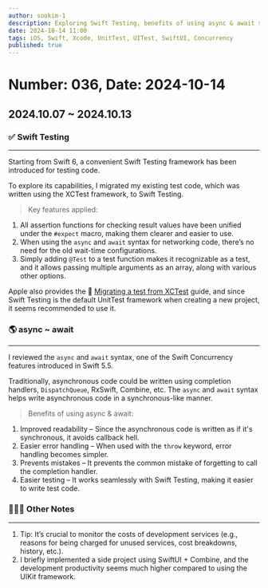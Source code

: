```yaml
---
author: sookim-1
description: Exploring Swift Testing, benefits of using async & await syntax, monitoring service development costs
date: 2024-10-14 11:00
tags: iOS, Swift, Xcode, UnitTest, UITest, SwiftUI, Concurrency
published: true
---
```

# Number: 036, Date: 2024-10-14
## 2024.10.07 ~ 2024.10.13
### ✅ Swift Testing

---

Starting from Swift 6, a convenient Swift Testing framework has been introduced for testing code.

To explore its capabilities, I migrated my existing test code, which was written using the XCTest framework, to Swift Testing.

> Key features applied:
> 
1. All assertion functions for checking result values have been unified under the `#expect` macro, making them clearer and easier to use.
2. When using the `async` and `await` syntax for networking code, there’s no need for the old wait-time configurations.
3. Simply adding `@Test` to a test function makes it recognizable as a test, and it allows passing multiple arguments as an array, along with various other options.

Apple also provides the 🔗 [Migrating a test from XCTest](https://developer.apple.com/documentation/testing/migratingfromxctest) guide, and since Swift Testing is the default UnitTest framework when creating a new project, it seems recommended to use it.

### 🌎 async ~ await

---

I reviewed the `async` and `await` syntax, one of the Swift Concurrency features introduced in Swift 5.5.

Traditionally, asynchronous code could be written using completion handlers, `DispatchQueue`, RxSwift, Combine, etc. The `async` and `await` syntax helps write asynchronous code in a synchronous-like manner.

> Benefits of using async & await:
> 
1. Improved readability – Since the asynchronous code is written as if it's synchronous, it avoids callback hell.
2. Easier error handling – When used with the `throw` keyword, error handling becomes simpler.
3. Prevents mistakes – It prevents the common mistake of forgetting to call the completion handler.
4. Easier testing – It works seamlessly with Swift Testing, making it easier to write test code.

### 🙋🏻‍♂️ Other Notes

---

1. Tip: It’s crucial to monitor the costs of development services (e.g., reasons for being charged for unused services, cost breakdowns, history, etc.).
2. I briefly implemented a side project using SwiftUI + Combine, and the development productivity seems much higher compared to using the UIKit framework.
